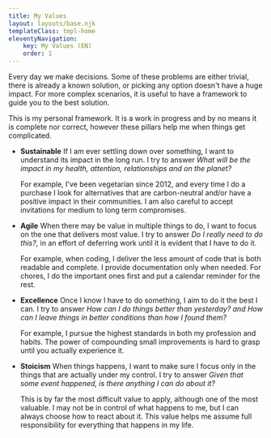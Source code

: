 ```yaml
---
title: My Values
layout: layouts/base.njk
templateClass: tmpl-home
eleventyNavigation:
    key: My Values (EN)
    order: 1
---
```

Every day we make decisions. Some of these problems are either trivial, there is already a known solution, or picking any option doesn't have a huge impact. For more complex scenarios, it is useful to have a framework to guide you to the best solution.

This is my personal framework. It is a work in progress and by no means it is complete nor correct, however these pillars help me when things get complicated.

- **Sustainable**
    If I am ever settling down over something, I want to understand its impact in the long run. I try to answer _What will be the impact in my health, attention, relationships and on the planet?_

    For example, I've been vegetarian since 2012, and every time I do a purchase I look for alternatives that are carbon-neutral and/or have a positive impact in their communities. I am also careful to accept invitations for medium to long term compromises.

- **Agile**
    When there may be value in multiple things to do, I want to focus on the one that delivers most value. I try to answer _Do I really need to do this?_, in an effort of deferring work until it is evident that I have to do it.

    For example, when coding, I deliver the less amount of code that is both readable and complete. I provide documentation only when needed. For chores, I do the important ones first and put a calendar reminder for the rest.

- **Excellence**
    Once I know I have to do something, I aim to do it the best I can. I try to answer _How can I do things better than yesterday? and How can I leave things in better conditions than how I found them?_

    For example, I pursue the highest standards in both my profession and habits. The power of compounding small improvements is hard to grasp until you actually experience it.

- **Stoicism**
    When things happens, I want to make sure I focus only in the things that are actually under my control. I try to answer _Given that some event happened, is there anything I can do about it?_

    This is by far the most difficult value to apply, although one of the most valuable. I may not be in control of what happens to me, but I can always choose how to react about it. This value helps me assume full responsibility for everything that happens in my life.
